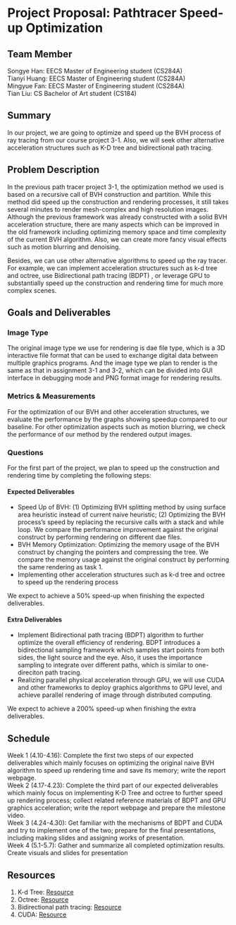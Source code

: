# Project Proposal: Pathtracer Speed-up Optimization 

## Team Member

Songye Han: EECS Master of Engineering student (CS284A) \
Tianyi Huang: EECS Master of Engineering student (CS284A) \
Mingyue Fan: EECS Master of Engineering student (CS284A) \
Tian Liu: CS Bachelor of Art student (CS184) 

## Summary

In our project, we are going to optimize and speed up the BVH process of ray tracing from our course project 3-1. Also, we will seek other alternative acceleration structures such as K-D tree and bidirectional path tracing. 

## Problem Description

In the previous path tracer project 3-1, the optimization method we used is based on a recursive call of BVH construction and partition. While this method did speed up the construction and rendering processes, it still takes several minutes to render mesh-complex and high resolution images. Although the previous framework was already constructed with a solid BVH acceleration structure, there are many aspects which can be improved in the old framework including optimizing memory space and time complexity of the current BVH algorithm. Also, we can create more fancy visual effects such as motion blurring and denoising. 

Besides, we can use other alternative algorithms to speed up the ray tracer. For example, we can implement acceleration structures such as k-d tree and octree, use Bidirectional path tracing (BDPT) , or leverage GPU to substantially speed up the construction and rendering time for much more complex scenes.  
## Goals and Deliverables

### Image Type
The original image type we use for rendering is dae file type, which is a 3D interactive file format that can be used to exchange digital data between multiple graphics programs. And the image type we plan to render is the same as that in assignment 3-1 and 3-2, which can be divided into GUI interface in debugging mode and PNG format image for rendering results.

### Metrics & Measurements
For the optimization of our BVH and other acceleration structures, we evaluate the performance by the graphs showing speedup compared to our baseline. For other optimization aspects such as motion blurring, we check the performance of our method by the rendered output images. 

### Questions

For the first part of the project, we plan to speed up the construction and rendering time by completing the following steps:

#### Expected Deliverables
- Speed Up of BVH: (1) Optimizing BVH splitting method by using surface area heuristic instead of current naive heuristic; (2) Optimizing the BVH process’s speed by replacing the recursive calls with a stack and while loop. We compare the performance improvement against the original construct by performing rendering on different dae files.
- BVH Memory Optimization: Optimizing the memory usage of the BVH construct by changing the pointers and compressing the tree. We compare the memory usage against the original construct by performing the same rendering as task 1.
- Implementing other acceleration structures such as k-d tree and octree to speed up the rendering process

We expect to achieve a 50% speed-up when finishing the expected deliverables. 

#### Extra Deliverables
- Implement Bidirectional path tracing (BDPT) algorithm to further optimize the overall efficiency of rendering. BDPT introduces a bidirectional sampling framework which samples start points from both sides, the light source and the eye. Also, it uses the  importance sampling to integrate over different paths, which is similar to one-direciton path tracing. 
- Realizing parallel physical acceleration through GPU, we will use CUDA and other frameworks to deploy graphics algorithms to GPU level, and achieve parallel rendering of image through distributed computing.

We expect to achieve a 200% speed-up when finishing the extra deliverables. 

## Schedule

Week 1 (4.10-4.16): Complete the first two steps of our expected deliverables which mainly focuses on optimizing the original naive BVH algorithm to speed up rendering time and save its memory; write the report webpage. \
Week 2 (4.17-4.23): Complete the third part of our expected deliverables which mainly focus on implementing K-D Tree and octree to further speed up rendering process; collect related reference materials of BDPT and GPU graphics acceleration; write the report webpage and prepare the milestone video. \
Week 3 (4.24-4.30): Get familiar with the mechanisms of BDPT and CUDA and try to implement one of the two; prepare for the final presentations, including making slides and assigning works of presentation. \
Week 4 (5.1-5.7): Gather and summarize all completed optimization results. Create visuals and slides for presentation

## Resources

1. K-d Tree: [Resource](https://www.cs.cmu.edu/~ckingsf/bioinfo-lectures/kdtrees.pdf) 
2. Octree: [Resource](http://www.open3d.org/docs/release/tutorial/geometry/octree.html)
3. Bidirectional path tracing: [Resource](https://www.pbr-book.org/3ed-2018/Light_Transport_III_Bidirectional_Methods/Bidirectional_Path_Tracing)
4. CUDA: [Resource](https://nyu-cds.github.io/python-gpu/02-cuda/)
